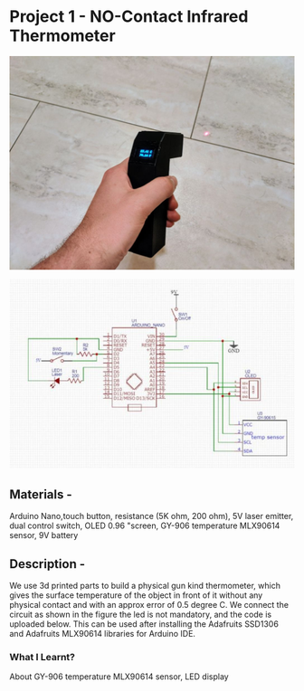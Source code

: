 # Project 1 - NO-Contact Infrared Thermometer
![thermometer](https://github.com/KJSashank/Task-1/blob/master/Project-1/Task%201.12.jpg)

![circuit](https://github.com/KJSashank/Task-1/blob/master/Project-1/task%201.11.jpg)

## Materials - 
Arduino Nano,touch button, resistance (5K ohm, 200 ohm), 5V laser emitter, dual control switch, OLED 0.96 "screen, GY-906 temperature MLX90614 sensor, 9V battery

## Description -
We use 3d printed parts to build a physical gun kind thermometer, which gives the surface temperature of the object in front of it without any physical contact and with an approx error of 0.5 degree C. We connect the circuit as shown in the figure the led is not mandatory, and the code is uploaded below. This can be used after installing the Adafruits SSD1306 and Adafruits MLX90614 libraries for Arduino IDE.

### What I Learnt?
About GY-906 temperature MLX90614 sensor, LED display
